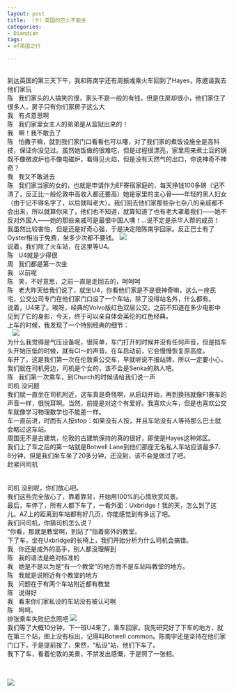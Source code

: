 ```yaml
---
layout: post
title: （十）英国的巴士不能坐
categories:
- Diandian
tags:
- ef英国之行

---
```

<br />到达英国的第三天下午，我和陈南宇还有周振彧乘火车回到了Hayes，陈邀请我去他们家玩
<br />陈&nbsp;&nbsp; 我们家头的人搞笑的很，家头不是一般的有钱，但是住房却很小，他们家住了很多人，房子只有你们家房子这么大
<br />我&nbsp;&nbsp; 有点意思啊
<br />陈&nbsp;&nbsp; 我们家里女主人的弟弟是从监狱出来的！
<br />我&nbsp;&nbsp; 啊！我不敢去了
<br />陈&nbsp;&nbsp; 怕撒子嘛，就到我们家门口看看也可以噻，对了我们家的煮饭设施全是高科技，保证你没见过。虽然她饭做的很难吃，但是过程很漂亮，家里用来煮土豆的锅既不像微波炉也不像电磁炉，看得见火焰，但是没有天然气的出口，你说神奇不神奇？
<br />我&nbsp;&nbsp; 我又不敢进去
<br />陈&nbsp;&nbsp; 我们家当家的女的，也就是申请作为EF寄宿家庭的，每天挣钱100多磅（记不清了，反正比一般伦敦中高收入都还要高）她是家里的主心骨——年轻的黑人妇女（由于记不得名字了，以后就叫老大）。我们回去他们家那些杂七杂八的亲戚都不会出来，所以就算你来了，他们也不知道，就算知道了也有老大罩着我们——她不反对外国人——她的那些亲戚可是最恨中国人噢！…说不定是杀华人帮的成员！
<br />我虽然比较害怕，但是还是好奇心强，于是决定陪陈南宇回家。反正巴士有了Oyster相当于免费，坐多少次都不要钱。
<img src="http://m2.img.srcdd.com/farm5/d/2012/0627/10/C7D5E921C9B1E5A3182B78B81686863F_B500_900_500_403.PNG" />
<br />说着，我们除了火车站，在这里等U4。
<br />陈&nbsp;&nbsp; U4就是少得很
<br />周&nbsp;&nbsp; 我们都是第一次坐
<br />我&nbsp;&nbsp; 以前呢
<br />陈&nbsp;&nbsp; 笑，不好意思，之前一直是走回去的，呵呵呵
<br />陈&nbsp;&nbsp; 老大昨天给我们说了，就坐U4，你看他们家是不是很神奇嘛，这么一座民宅，公交公司专门在他们家门口设了一个车站，除了没得站名外，什么都有。
<br /> 说着，U4来了。唉呀，经典的Volvo版红色双层公交。之前不知道在多少电影中见到了它的身影，今天，终于可以亲自体会英伦的红色经典。
<br />上车的时候，我发现了一个特别经典的细节：
<br />&nbsp;&nbsp;
<img src="http://m3.img.srcdd.com/farm4/d/2012/0627/10/D10D9CE0CD52077DE7CC71F3A435AB2A_B500_900_500_328.PNG" />
<br />为什么我觉得是气压设备呢，很简单，车门打开的时候并没有任何声音，但是挡车头开始压低的时候，就有CI～的声音。在车启动前，它会慢慢恢复原高度。
<br />车开了，这是我们第一次在伦敦乘公交车，早就听说不报站牌，所以一定要小心，我们就在司机旁边，司机是个女的，该不会是Senka的熟人吧。
<br />陈&nbsp;&nbsp; 我们第一次乘车，到Church的时候请给我们说一声
<br />司机 没问题
<br />我们就一直坐在司机附近，这车真是奇怪啊，从启动开始，再到换挡就像F1赛车的声音一样，很悦耳啊。当然，前提是对这个有爱好。我喜欢火车，但是也喜欢公交车就像学习物理数学也不能差一样。
<br /> 车一直前进，时而有人按stop：如果没有人按，并且车站没有人等待那么巴士就会略过这车站。
<br />周围无不是古建筑，伦敦的古建筑保持的真的很好，即使是Hayes这种郊区。
<br />我们上了车之后的第一站就是Botwell Lane到他们那座无名私人车站应该最多7、8分钟，但是我们坐车坐了20多分钟，还没到，该不会是做过了吧。
<br />赶紧问司机
<br />
<br />
<br />司机 没到呢，你们放心吧。
<br />我们这些完全放心了，靠着靠背，开始用100%的心情欣赏风景。
<br />最后，车停了，所有人都下车了，一看外面：Uxbridge！我的天，怎么到了这儿。AZ上的距离到车站都有好几页，你能感觉到有多远了吧。
<br />我们问司机，你猜司机怎么说？
<br />“你看，那就是教堂啊，到站了”指着窗外的教堂。
<br />下了车，坐在Uxbridge的长椅上，我们开始分析为什么司机会搞错。
<br />我&nbsp;&nbsp; 你还是成外的高手，别人都没理解到
<br />陈&nbsp;&nbsp; 我的语法是绝对标准的
<br />我&nbsp;&nbsp; 她是不是以为是“有一个教堂”的地方而不是车站叫教堂的地方。
<br />陈&nbsp;&nbsp; 我就是说附近有个教堂的地方
<br />我&nbsp;&nbsp; 问题在于有两个车站附近都有教堂
<br />陈&nbsp;&nbsp; 说得好
<br />我&nbsp;&nbsp; 看来你们家私设的车站没有被认可啊
<br />陈&nbsp;&nbsp; 呵呵。
<br /> 排张乘车失败纪念照吧
<img src="http://m2.img.srcdd.com/farm5/d/2012/0627/10/1A004FE4A3E5BE35DF0D40EBB8BA03DC_B500_900_500_375.JPEG" />
<br />我们等了大概10分钟，下一班U4来了，乘车回家。我先研究好了下车的地方，就在第三个站，图上没有标出，记得叫Botwell common。陈南宇还是坚持在他们家门口下，于是提前按了，果然，“私设”站，他们下车了。
<br />我下了车，看着伦敦的美景，不禁发出感慨，于是照了一张相。
<br />
<br />
<br />
<p></p>
<p></p>
<img src="http://m1.img.srcdd.com/farm4/181/4A325ED5892182932B5CA277D5B734B5_758_588.GIF" />